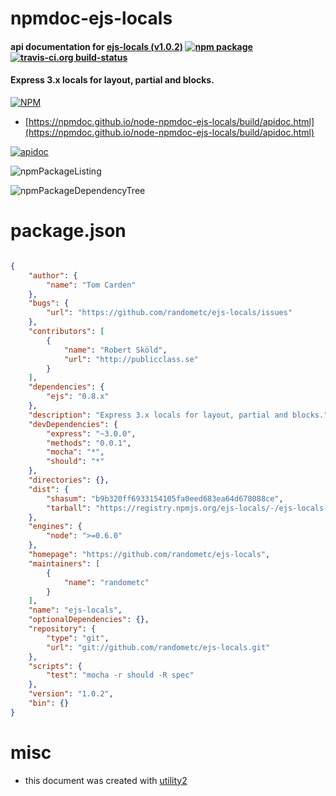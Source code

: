 # npmdoc-ejs-locals

#### api documentation for  [ejs-locals (v1.0.2)](https://github.com/randometc/ejs-locals)  [![npm package](https://img.shields.io/npm/v/npmdoc-ejs-locals.svg?style=flat-square)](https://www.npmjs.org/package/npmdoc-ejs-locals) [![travis-ci.org build-status](https://api.travis-ci.org/npmdoc/node-npmdoc-ejs-locals.svg)](https://travis-ci.org/npmdoc/node-npmdoc-ejs-locals)

#### Express 3.x locals for layout, partial and blocks.

[![NPM](https://nodei.co/npm/ejs-locals.png?downloads=true&downloadRank=true&stars=true)](https://www.npmjs.com/package/ejs-locals)

- [https://npmdoc.github.io/node-npmdoc-ejs-locals/build/apidoc.html](https://npmdoc.github.io/node-npmdoc-ejs-locals/build/apidoc.html)

[![apidoc](https://npmdoc.github.io/node-npmdoc-ejs-locals/build/screenCapture.buildCi.browser.%252Ftmp%252Fbuild%252Fapidoc.html.png)](https://npmdoc.github.io/node-npmdoc-ejs-locals/build/apidoc.html)

![npmPackageListing](https://npmdoc.github.io/node-npmdoc-ejs-locals/build/screenCapture.npmPackageListing.svg)

![npmPackageDependencyTree](https://npmdoc.github.io/node-npmdoc-ejs-locals/build/screenCapture.npmPackageDependencyTree.svg)



# package.json

```json

{
    "author": {
        "name": "Tom Carden"
    },
    "bugs": {
        "url": "https://github.com/randometc/ejs-locals/issues"
    },
    "contributors": [
        {
            "name": "Robert Sköld",
            "url": "http://publicclass.se"
        }
    ],
    "dependencies": {
        "ejs": "0.8.x"
    },
    "description": "Express 3.x locals for layout, partial and blocks.",
    "devDependencies": {
        "express": "~3.0.0",
        "methods": "0.0.1",
        "mocha": "*",
        "should": "*"
    },
    "directories": {},
    "dist": {
        "shasum": "b9b320ff6933154105fa0eed683ea64d678088ce",
        "tarball": "https://registry.npmjs.org/ejs-locals/-/ejs-locals-1.0.2.tgz"
    },
    "engines": {
        "node": ">=0.6.0"
    },
    "homepage": "https://github.com/randometc/ejs-locals",
    "maintainers": [
        {
            "name": "randometc"
        }
    ],
    "name": "ejs-locals",
    "optionalDependencies": {},
    "repository": {
        "type": "git",
        "url": "git://github.com/randometc/ejs-locals.git"
    },
    "scripts": {
        "test": "mocha -r should -R spec"
    },
    "version": "1.0.2",
    "bin": {}
}
```



# misc
- this document was created with [utility2](https://github.com/kaizhu256/node-utility2)
